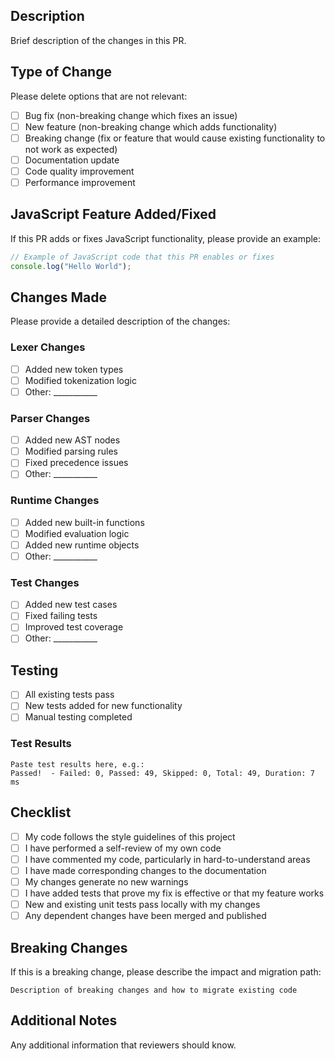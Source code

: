 ## Description
Brief description of the changes in this PR.

## Type of Change
Please delete options that are not relevant:

- [ ] Bug fix (non-breaking change which fixes an issue)
- [ ] New feature (non-breaking change which adds functionality)
- [ ] Breaking change (fix or feature that would cause existing functionality to not work as expected)
- [ ] Documentation update
- [ ] Code quality improvement
- [ ] Performance improvement

## JavaScript Feature Added/Fixed
If this PR adds or fixes JavaScript functionality, please provide an example:

```javascript
// Example of JavaScript code that this PR enables or fixes
console.log("Hello World");
```

## Changes Made
Please provide a detailed description of the changes:

### Lexer Changes
- [ ] Added new token types
- [ ] Modified tokenization logic
- [ ] Other: ___________

### Parser Changes  
- [ ] Added new AST nodes
- [ ] Modified parsing rules
- [ ] Fixed precedence issues
- [ ] Other: ___________

### Runtime Changes
- [ ] Added new built-in functions
- [ ] Modified evaluation logic
- [ ] Added new runtime objects
- [ ] Other: ___________

### Test Changes
- [ ] Added new test cases
- [ ] Fixed failing tests
- [ ] Improved test coverage
- [ ] Other: ___________

## Testing
- [ ] All existing tests pass
- [ ] New tests added for new functionality
- [ ] Manual testing completed

### Test Results
```
Paste test results here, e.g.:
Passed!  - Failed: 0, Passed: 49, Skipped: 0, Total: 49, Duration: 7 ms
```

## Checklist
- [ ] My code follows the style guidelines of this project
- [ ] I have performed a self-review of my own code
- [ ] I have commented my code, particularly in hard-to-understand areas
- [ ] I have made corresponding changes to the documentation
- [ ] My changes generate no new warnings
- [ ] I have added tests that prove my fix is effective or that my feature works
- [ ] New and existing unit tests pass locally with my changes
- [ ] Any dependent changes have been merged and published

## Breaking Changes
If this is a breaking change, please describe the impact and migration path:

```
Description of breaking changes and how to migrate existing code
```

## Additional Notes
Any additional information that reviewers should know.
